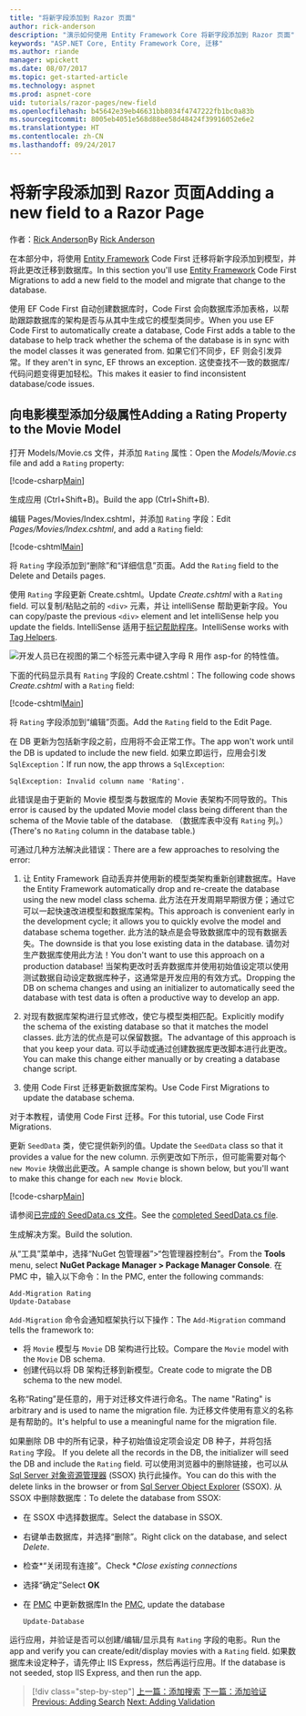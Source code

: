 ```yaml
---
title: "将新字段添加到 Razor 页面"
author: rick-anderson
description: "演示如何使用 Entity Framework Core 将新字段添加到 Razor 页面"
keywords: "ASP.NET Core, Entity Framework Core, 迁移"
ms.author: riande
manager: wpickett
ms.date: 08/07/2017
ms.topic: get-started-article
ms.technology: aspnet
ms.prod: aspnet-core
uid: tutorials/razor-pages/new-field
ms.openlocfilehash: b45642e39eb46631bb8034f4747222fb1bc0a83b
ms.sourcegitcommit: 8005eb4051e568d88ee58d48424f39916052e6e2
ms.translationtype: HT
ms.contentlocale: zh-CN
ms.lasthandoff: 09/24/2017
---
```

# <a name="adding-a-new-field-to-a-razor-page"></a><span data-ttu-id="c0c21-104">将新字段添加到 Razor 页面</span><span class="sxs-lookup"><span data-stu-id="c0c21-104">Adding a new field to a Razor Page</span></span>

<span data-ttu-id="c0c21-105">作者：[Rick Anderson](https://twitter.com/RickAndMSFT)</span><span class="sxs-lookup"><span data-stu-id="c0c21-105">By [Rick Anderson](https://twitter.com/RickAndMSFT)</span></span>

<span data-ttu-id="c0c21-106">在本部分中，将使用 [Entity Framework](https://docs.microsoft.com/ef/core/get-started/aspnetcore/new-db) Code First 迁移将新字段添加到模型，并将此更改迁移到数据库。</span><span class="sxs-lookup"><span data-stu-id="c0c21-106">In this section you'll use [Entity Framework](https://docs.microsoft.com/ef/core/get-started/aspnetcore/new-db) Code First Migrations to add a new field to the model and migrate that change to the database.</span></span>

<span data-ttu-id="c0c21-107">使用 EF Code First 自动创建数据库时，Code First 会向数据库添加表格，以帮助跟踪数据库的架构是否与从其中生成它的模型类同步。</span><span class="sxs-lookup"><span data-stu-id="c0c21-107">When you use EF Code First to automatically create a database, Code First adds a table to the database to help track whether the schema of the database is in sync with the model classes it was generated from.</span></span> <span data-ttu-id="c0c21-108">如果它们不同步，EF 则会引发异常。</span><span class="sxs-lookup"><span data-stu-id="c0c21-108">If they aren't in sync, EF throws an exception.</span></span> <span data-ttu-id="c0c21-109">这使查找不一致的数据库/代码问题变得更加轻松。</span><span class="sxs-lookup"><span data-stu-id="c0c21-109">This makes it easier to find inconsistent database/code issues.</span></span>

## <a name="adding-a-rating-property-to-the-movie-model"></a><span data-ttu-id="c0c21-110">向电影模型添加分级属性</span><span class="sxs-lookup"><span data-stu-id="c0c21-110">Adding a Rating Property to the Movie Model</span></span>

<span data-ttu-id="c0c21-111">打开 Models/Movie.cs 文件，并添加 `Rating` 属性：</span><span class="sxs-lookup"><span data-stu-id="c0c21-111">Open the *Models/Movie.cs* file and add a `Rating` property:</span></span>

[!code-csharp[Main](razor-pages-start/sample/RazorPagesMovie/Models/MovieDateRating.cs?highlight=11&range=7-18)]

<span data-ttu-id="c0c21-112">生成应用 (Ctrl+Shift+B)。</span><span class="sxs-lookup"><span data-stu-id="c0c21-112">Build the app (Ctrl+Shift+B).</span></span>

<span data-ttu-id="c0c21-113">编辑 Pages/Movies/Index.cshtml，并添加 `Rating` 字段：</span><span class="sxs-lookup"><span data-stu-id="c0c21-113">Edit *Pages/Movies/Index.cshtml*, and add a `Rating` field:</span></span>

[!code-cshtml[Main](razor-pages-start/sample/RazorPagesMovie/Pages/Movies/Index.cshtml?highlight=40-42,61-63)]

<span data-ttu-id="c0c21-114">将 `Rating` 字段添加到“删除”和“详细信息”页面。</span><span class="sxs-lookup"><span data-stu-id="c0c21-114">Add the `Rating` field to the Delete and Details pages.</span></span>

<span data-ttu-id="c0c21-115">使用 `Rating` 字段更新 Create.cshtml。</span><span class="sxs-lookup"><span data-stu-id="c0c21-115">Update *Create.cshtml* with a `Rating` field.</span></span> <span data-ttu-id="c0c21-116">可以复制/粘贴之前的 `<div>` 元素，并让 intelliSense 帮助更新字段。</span><span class="sxs-lookup"><span data-stu-id="c0c21-116">You can copy/paste the previous `<div>` element and let intelliSense help you update the fields.</span></span> <span data-ttu-id="c0c21-117">IntelliSense 适用于[标记帮助程序](xref:mvc/views/tag-helpers/intro)。</span><span class="sxs-lookup"><span data-stu-id="c0c21-117">IntelliSense works with [Tag Helpers](xref:mvc/views/tag-helpers/intro).</span></span>

![开发人员已在视图的第二个标签元素中键入字母 R 用作 asp-for 的特性值。](new-field/_static/cr.png)

<span data-ttu-id="c0c21-121">下面的代码显示具有 `Rating` 字段的 Create.cshtml：</span><span class="sxs-lookup"><span data-stu-id="c0c21-121">The following code shows *Create.cshtml* with a `Rating` field:</span></span>

[!code-cshtml[Main](razor-pages-start/sample/RazorPagesMovie/Pages/Movies/Create.cshtml?highlight=36-40)]

<span data-ttu-id="c0c21-122">将 `Rating` 字段添加到“编辑”页面。</span><span class="sxs-lookup"><span data-stu-id="c0c21-122">Add the `Rating` field to the Edit Page.</span></span>

<span data-ttu-id="c0c21-123">在 DB 更新为包括新字段之前，应用将不会正常工作。</span><span class="sxs-lookup"><span data-stu-id="c0c21-123">The app won't work until the DB is updated to include the new field.</span></span> <span data-ttu-id="c0c21-124">如果立即运行，应用会引发 `SqlException`：</span><span class="sxs-lookup"><span data-stu-id="c0c21-124">If run now, the app throws a `SqlException`:</span></span>

`SqlException: Invalid column name 'Rating'.`

<span data-ttu-id="c0c21-125">此错误是由于更新的 Movie 模型类与数据库的 Movie 表架构不同导致的。</span><span class="sxs-lookup"><span data-stu-id="c0c21-125">This error is caused by the updated Movie model class being different than the schema of the Movie table of the database.</span></span> <span data-ttu-id="c0c21-126">（数据库表中没有 `Rating` 列。）</span><span class="sxs-lookup"><span data-stu-id="c0c21-126">(There's no `Rating` column in the database table.)</span></span>

<span data-ttu-id="c0c21-127">可通过几种方法解决此错误：</span><span class="sxs-lookup"><span data-stu-id="c0c21-127">There are a few approaches to resolving the error:</span></span>

1. <span data-ttu-id="c0c21-128">让 Entity Framework 自动丢弃并使用新的模型类架构重新创建数据库。</span><span class="sxs-lookup"><span data-stu-id="c0c21-128">Have the Entity Framework automatically drop and re-create the database using  the new model class schema.</span></span> <span data-ttu-id="c0c21-129">此方法在开发周期早期很方便；通过它可以一起快速改进模型和数据库架构。</span><span class="sxs-lookup"><span data-stu-id="c0c21-129">This approach is convenient early in the development cycle; it allows you to quickly evolve the model and database schema together.</span></span> <span data-ttu-id="c0c21-130">此方法的缺点是会导致数据库中的现有数据丢失。</span><span class="sxs-lookup"><span data-stu-id="c0c21-130">The downside is that you lose existing data in the database.</span></span> <span data-ttu-id="c0c21-131">请勿对生产数据库使用此方法！</span><span class="sxs-lookup"><span data-stu-id="c0c21-131">You don't want to use this approach on a production database!</span></span> <span data-ttu-id="c0c21-132">当架构更改时丢弃数据库并使用初始值设定项以使用测试数据自动设定数据库种子，这通常是开发应用的有效方式。</span><span class="sxs-lookup"><span data-stu-id="c0c21-132">Dropping the DB on schema changes and using an initializer to automatically seed the database with test data is often a productive way to develop an app.</span></span>

2. <span data-ttu-id="c0c21-133">对现有数据库架构进行显式修改，使它与模型类相匹配。</span><span class="sxs-lookup"><span data-stu-id="c0c21-133">Explicitly modify the schema of the existing database so that it matches the model classes.</span></span> <span data-ttu-id="c0c21-134">此方法的优点是可以保留数据。</span><span class="sxs-lookup"><span data-stu-id="c0c21-134">The advantage of this approach is that you keep your data.</span></span> <span data-ttu-id="c0c21-135">可以手动或通过创建数据库更改脚本进行此更改。</span><span class="sxs-lookup"><span data-stu-id="c0c21-135">You can make this change either manually or by creating a database change script.</span></span>

3. <span data-ttu-id="c0c21-136">使用 Code First 迁移更新数据库架构。</span><span class="sxs-lookup"><span data-stu-id="c0c21-136">Use Code First Migrations to update the database schema.</span></span>

<span data-ttu-id="c0c21-137">对于本教程，请使用 Code First 迁移。</span><span class="sxs-lookup"><span data-stu-id="c0c21-137">For this tutorial, use Code First Migrations.</span></span>

<span data-ttu-id="c0c21-138">更新 `SeedData` 类，使它提供新列的值。</span><span class="sxs-lookup"><span data-stu-id="c0c21-138">Update the `SeedData` class so that it provides a value for the new column.</span></span> <span data-ttu-id="c0c21-139">示例更改如下所示，但可能需要对每个 `new Movie` 块做出此更改。</span><span class="sxs-lookup"><span data-stu-id="c0c21-139">A sample change is shown below, but you'll want to make this change for each `new Movie` block.</span></span>

[!code-csharp[Main](razor-pages-start/sample/RazorPagesMovie/Models/SeedDataRating.cs?name=snippet1&highlight=8)]

<span data-ttu-id="c0c21-140">请参阅[已完成的 SeedData.cs 文件](https://github.com/aspnet/Docs/blob/master/aspnetcore/tutorials/razor-pages/razor-pages-start/sample/RazorPagesMovie/Models/SeedDataRating.cs)。</span><span class="sxs-lookup"><span data-stu-id="c0c21-140">See the [completed SeedData.cs file](https://github.com/aspnet/Docs/blob/master/aspnetcore/tutorials/razor-pages/razor-pages-start/sample/RazorPagesMovie/Models/SeedDataRating.cs).</span></span>

<span data-ttu-id="c0c21-141">生成解决方案。</span><span class="sxs-lookup"><span data-stu-id="c0c21-141">Build the solution.</span></span>

<a name="pmc"></a>

<span data-ttu-id="c0c21-142">从“工具”菜单中，选择“NuGet 包管理器”>“包管理器控制台”。</span><span class="sxs-lookup"><span data-stu-id="c0c21-142">From the **Tools** menu, select **NuGet Package Manager > Package Manager Console**.</span></span>
<span data-ttu-id="c0c21-143">在 PMC 中，输入以下命令：</span><span class="sxs-lookup"><span data-stu-id="c0c21-143">In the PMC, enter the following commands:</span></span>

```PMC
Add-Migration Rating
Update-Database
```

<span data-ttu-id="c0c21-144">`Add-Migration` 命令会通知框架执行以下操作：</span><span class="sxs-lookup"><span data-stu-id="c0c21-144">The `Add-Migration` command tells the framework to:</span></span>

* <span data-ttu-id="c0c21-145">将 `Movie` 模型与 `Movie` DB 架构进行比较。</span><span class="sxs-lookup"><span data-stu-id="c0c21-145">Compare the `Movie` model with the `Movie` DB schema.</span></span>
* <span data-ttu-id="c0c21-146">创建代码以将 DB 架构迁移到新模型。</span><span class="sxs-lookup"><span data-stu-id="c0c21-146">Create code to migrate the DB schema to the new model.</span></span>

<span data-ttu-id="c0c21-147">名称“Rating”是任意的，用于对迁移文件进行命名。</span><span class="sxs-lookup"><span data-stu-id="c0c21-147">The name "Rating" is arbitrary and is used to name the migration file.</span></span> <span data-ttu-id="c0c21-148">为迁移文件使用有意义的名称是有帮助的。</span><span class="sxs-lookup"><span data-stu-id="c0c21-148">It's helpful to use a meaningful name for the migration file.</span></span>

<span data-ttu-id="c0c21-149"><a name="ssox"></a> 如果删除 DB 中的所有记录，种子初始值设定项会设定 DB 种子，并将包括 `Rating` 字段。</span><span class="sxs-lookup"><span data-stu-id="c0c21-149"><a name="ssox"></a> If you delete all the records in the DB, the initializer will seed the DB and include the `Rating` field.</span></span> <span data-ttu-id="c0c21-150">可以使用浏览器中的删除链接，也可以从 [Sql Server 对象资源管理器](xref:tutorials/razor-pages/sql#ssox) (SSOX) 执行此操作。</span><span class="sxs-lookup"><span data-stu-id="c0c21-150">You can do this with the delete links in the browser or from [Sql Server Object Explorer](xref:tutorials/razor-pages/sql#ssox) (SSOX).</span></span> <span data-ttu-id="c0c21-151">从 SSOX 中删除数据库：</span><span class="sxs-lookup"><span data-stu-id="c0c21-151">To delete the database from SSOX:</span></span>

* <span data-ttu-id="c0c21-152">在 SSOX 中选择数据库。</span><span class="sxs-lookup"><span data-stu-id="c0c21-152">Select the database in SSOX.</span></span>
* <span data-ttu-id="c0c21-153">右键单击数据库，并选择“删除”。</span><span class="sxs-lookup"><span data-stu-id="c0c21-153">Right click on the database, and select *Delete*.</span></span>
* <span data-ttu-id="c0c21-154">检查*“关闭现有连接”。</span><span class="sxs-lookup"><span data-stu-id="c0c21-154">Check **Close existing connections*</span></span>
* <span data-ttu-id="c0c21-155">选择“确定”</span><span class="sxs-lookup"><span data-stu-id="c0c21-155">Select **OK**</span></span>
* <span data-ttu-id="c0c21-156">在 [PMC](xref:tutorials/razor-pages/new-field#pmc) 中更新数据库</span><span class="sxs-lookup"><span data-stu-id="c0c21-156">In the [PMC](xref:tutorials/razor-pages/new-field#pmc), update the database</span></span> 

    ```PMC
    Update-Database
    ```

<span data-ttu-id="c0c21-157">运行应用，并验证是否可以创建/编辑/显示具有 `Rating` 字段的电影。</span><span class="sxs-lookup"><span data-stu-id="c0c21-157">Run the app and verify you can create/edit/display movies with a `Rating` field.</span></span> <span data-ttu-id="c0c21-158">如果数据库未设定种子，请先停止 IIS Express，然后再运行应用。</span><span class="sxs-lookup"><span data-stu-id="c0c21-158">If the database is not seeded, stop IIS Express, and then run the app.</span></span>

>[!div class="step-by-step"]
<span data-ttu-id="c0c21-159">[上一篇：添加搜索](xref:tutorials/razor-pages/search)
[下一篇：添加验证](xref:tutorials/razor-pages/validation)</span><span class="sxs-lookup"><span data-stu-id="c0c21-159">[Previous: Adding Search](xref:tutorials/razor-pages/search)
[Next: Adding Validation](xref:tutorials/razor-pages/validation)</span></span>
